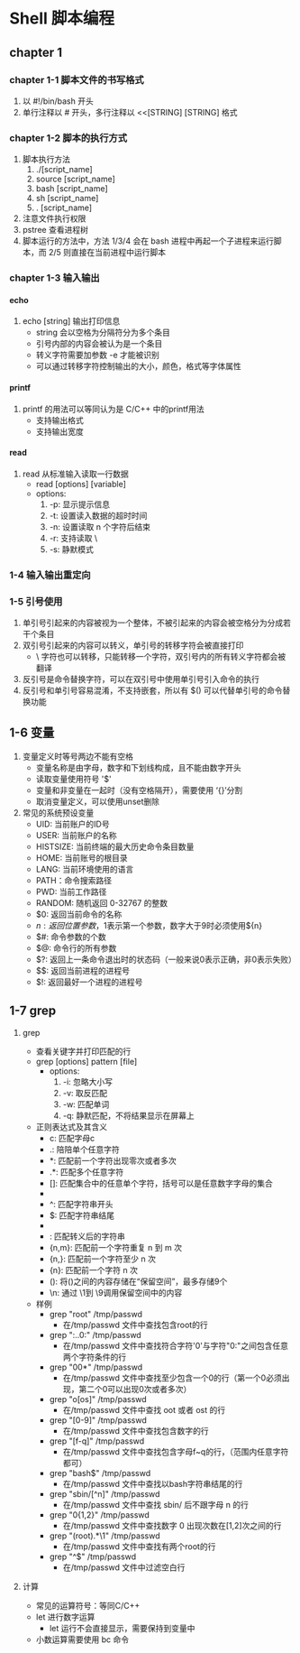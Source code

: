 # Shell 脚本编程

## chapter 1

### chapter 1-1 脚本文件的书写格式

1. 以 #!/bin/bash 开头
2. 单行注释以 # 开头，多行注释以 <<[STRING] [STRING] 格式

### chapter 1-2 脚本的执行方式

1. 脚本执行方法
    1. ./[script_name]
    2. source [script_name]
    3. bash [script_name]
    4. sh [script_name]
    5. . [script_name]
2. 注意文件执行权限
3. pstree 查看进程树
4. 脚本运行的方法中，方法 1/3/4 会在 bash 进程中再起一个子进程来运行脚本，而 2/5 则直接在当前进程中运行脚本

### chapter 1-3 输入输出

#### echo

1. echo [string] 输出打印信息
    + string 会以空格为分隔符分为多个条目
    + 引号内部的内容会被认为是一个条目
    + 转义字符需要加参数 -e 才能被识别
    + 可以通过转移字符控制输出的大小，颜色，格式等字体属性

#### printf

1. printf 的用法可以等同认为是 C/C++ 中的printf用法
    + 支持输出格式
    + 支持输出宽度

#### read

1. read 从标准输入读取一行数据
    + read [options] [variable]
    + options:
        1. -p: 显示提示信息
        2. -t: 设置读入数据的超时时间
        3. -n: 设置读取 n 个字符后结束
        4. -r: 支持读取 \
        5. -s: 静默模式

### 1-4 输入输出重定向

### 1-5 引号使用

1. 单引号引起来的内容被视为一个整体，不被引起来的内容会被空格分为分成若干个条目
2. 双引号引起来的内容可以转义，单引号的转移字符会被直接打印
    + \ 字符也可以转移，只能转移一个字符，双引号内的所有转义字符都会被翻译
3. 反引号是命令替换字符，可以在双引号中使用单引号引入命令的执行
4. 反引号和单引号容易混淆，不支持嵌套，所以有 $() 可以代替单引号的命令替换功能

## 1-6 变量

1. 变量定义时等号两边不能有空格
    + 变量名称是由字母，数字和下划线构成，且不能由数字开头
    + 读取变量使用符号 '$'
    + 变量和非变量在一起时（没有空格隔开），需要使用 ‘{}’分割
    + 取消变量定义，可以使用unset删除
2. 常见的系统预设变量
    + UID: 当前账户的ID号
    + USER: 当前账户的名称
    + HISTSIZE: 当前终端的最大历史命令条目数量
    + HOME: 当前账号的根目录
    + LANG: 当前环境使用的语言
    + PATH：命令搜索路径
    + PWD: 当前工作路径
    + RANDOM: 随机返回 0-32767 的整数
    + $0: 返回当前命令的名称
    + $n: 返回位置参数，$1表示第一个参数，数字大于9时必须使用${n}
    + $#: 命令参数的个数
    + $@: 命令行的所有参数
    + $?: 返回上一条命令退出时的状态码（一般来说0表示正确，非0表示失败）
    + $$: 返回当前进程的进程号
    + $!: 返回最好一个进程的进程号

## 1-7 grep

1. grep
    + 查看关键字并打印匹配的行
    + grep [options] pattern [file]
        + options:
            1. -i: 忽略大小写
            2. -v: 取反匹配
            3. -w: 匹配单词
            4. -q: 静默匹配，不将结果显示在屏幕上
    + 正则表达式及其含义
        + c: 匹配字母c
        + .: 陪陪单个任意字符
        + *: 匹配前一个字符出现零次或者多次
        + .*: 匹配多个任意字符
        + []: 匹配集合中的任意单个字符，括号可以是任意数字字母的集合
        + [x-y]: 匹配连续的字符串范围
        + ^: 匹配字符串开头
        + $: 匹配字符串结尾
        + [^]: 匹配否定，对括号内的集合取反
        + \: 匹配转义后的字符串
        + \{n,m\}: 匹配前一个字符重复 n 到 m 次
        + \{n,\}: 匹配前一个字符至少 n 次
        + \{n\}: 匹配前一个字符 n 次
        + \(\): 将\(\)之间的内容存储在“保留空间”，最多存储9个
        + \n: 通过 \1到 \9调用保留空间中的内容
    + 样例
        + grep "root" /tmp/passwd
            + 在/tmp/passwd 文件中查找包含root的行
        + grep ":..0:" /tmp/passwd
            + 在/tmp/passwd 文件中查找符合字符'0'与字符"0:"之间包含任意两个字符条件的行
        + grep "00*" /tmp/passwd
            + 在/tmp/passwd 文件中查找至少包含一个0的行（第一个0必须出现，第二个0可以出现0次或者多次）
        + grep "o[os]" /tmp/passwd
            + 在/tmp/passwd 文件中查找 oot 或者 ost 的行
        + grep "[0-9]" /tmp/passwd
            + 在/tmp/passwd 文件中查找包含数字的行
        + grep "[f-q]" /tmp/passwd
            + 在/tmp/passwd 文件中查找包含字母f~q的行，（范围内任意字符都可）
        + grep "bash$" /tmp/passwd
            + 在/tmp/passwd 文件中查找以bash字符串结尾的行
        + grep "sbin/[^n]" /tmp/passwd
            + 在/tmp/passwd 文件中查找 sbin/ 后不跟字母 n 的行
        + grep "0\{1,2\}" /tmp/passwd
            + 在/tmp/passwd 文件中查找数字 0 出现次数在[1,2]次之间的行
        + grep "\(root\).*\1" /tmp/passwd
            + 在/tmp/passwd 文件中查找有两个root的行
        + grep "^$" /tmp/passwd
            + 在/tmp/passwd 文件中过滤空白行

2. 计算
    + 常见的运算符号：等同C/C++
    + let 进行数字运算
        + let 运行不会直接显示，需要保持到变量中
    + 小数运算需要使用 bc 命令
